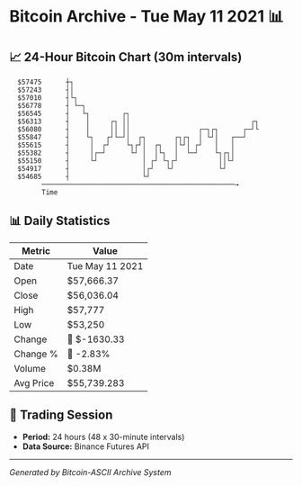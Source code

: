 # Bitcoin Archive - Tue May 11 2021 📊

## 📈 24-Hour Bitcoin Chart (30m intervals)

```
  $57475      ┼┐                                               
  $57243      ┤│                                               
  $57010      ┤└┐                                              
  $56778      ┤ └─┐                                            
  $56545      ┤   └┐        ┌┐                                 
  $56313      ┤    │     ┌┐ ││                              ┌┐ 
  $56080      ┤    │     ││ ││                 ┌─┐┌┐      ┌─┘└ 
  $55847      ┤    └┐   ┌┘└─┘│  ┌┐       ┌┐┌┐  │ └┘│   ┌──┘    
  $55615      ┤     │  ┌┘    └┐┌┘│  ┌┐   │└┘│ ┌┘   │   │       
  $55382      ┤     │┌─┘      └┘ │  │└┐  │  └─┘    └┐┌┐│       
  $55150      ┤     └┘           │ ┌┘ └┐┌┘          ││└┘       
  $54917      ┤                  │┌┘   └┘           └┘         
  $54685      ┤                  └┘                            
        ────────────────────────────────────────────────→
        Time
```

## 📊 Daily Statistics

| Metric | Value |
|--------|-------|
| Date | Tue May 11 2021 |
| Open | $57,666.37 |
| Close | $56,036.04 |
| High | $57,777 |
| Low | $53,250 |
| Change | 🔴 $-1630.33 |
| Change % | 🔴 -2.83% |
| Volume | $0.38M |
| Avg Price | $55,739.283 |

## 📅 Trading Session

- **Period:** 24 hours (48 x 30-minute intervals)
- **Data Source:** Binance Futures API

---
*Generated by Bitcoin-ASCII Archive System*
